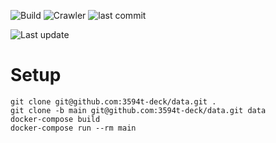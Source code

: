 ![Build](https://github.com/3594t-deck/data/workflows/Build/badge.svg)
![Crawler](https://github.com/3594t-deck/data/workflows/Crawler/badge.svg)
![last commit](https://img.shields.io/github/last-commit/3594t-deck/data/develop.svg)

![Last update](https://img.shields.io/github/last-commit/3594t-deck/data/main.svg?label=LastUpdate)

# Setup

```shell
git clone git@github.com:3594t-deck/data.git .
git clone -b main git@github.com:3594t-deck/data.git data
docker-compose build
docker-compose run --rm main
```
